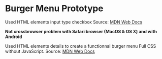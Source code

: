 # Burger Menu Prototype

Used HTML elements input type checkbox
Source: [MDN Web Docs](https://developer.mozilla.org/fr/docs/Web/HTML/Element/input/checkbox "<input>: type=checkbox")

**Not crossbrowser problem with Safari browser (MacOS & OS X) and with Android**

Used HTML elements details to create a functionnal burger menu Full CSS without JavaScript.
Source: [MDN Web Docs](https://developer.mozilla.org/en-US/docs/Web/HTML/Element/details "<details>: The Details disclosure element")